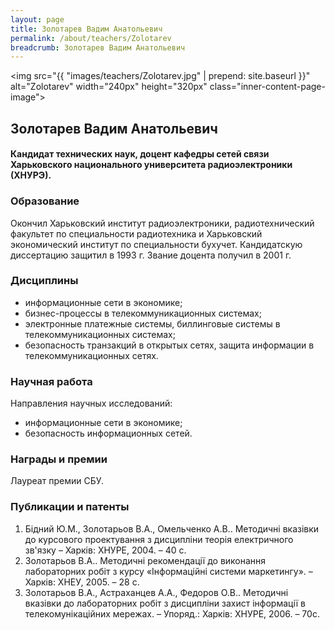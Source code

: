 ```yaml
---
layout: page
title: Золотарев Вадим Анатольевич
permalink: /about/teachers/Zolotarev
breadcrumb: Золотарев Вадим Анатольевич
---
```

<img src="{{ "images/teachers/Zolotarev.jpg" | prepend: site.baseurl }}" alt="Zolotarev" width="240px" height="320px" class="inner-content-page-image"> 

## Золотарев Вадим Анатольевич

#### Кандидат технических наук, доцент кафедры сетей связи Харьковского национального университета радиоэлектроники (ХНУРЭ). 

### Образование

Окончил Харьковский институт радиоэлектроники, радиотехнический факультет по специальности радиотехника и Харьковский экономический институт по специальности бухучет. Кандидатскую диссертацию защитил в 1993 г. Звание доцента получил в 2001 г.

### Дисциплины

- информационные сети в экономике;
- бизнес-процессы в телекоммуникационных системах;
- электронные платежные системы, биллинговые системы в телекоммуникационных системах;
- безопасность транзакций в открытых сетях, защита информации в телекоммуникационных сетях. 

### Научная работа

Направления научных исследований:

- информационные сети в экономике;
- безопасность информационных сетей.

### Награды и премии

Лауреат премии СБУ.

### Публикации и патенты

1. Бідний Ю.М., Золотарьов В.А., Омельченко А.В.. Методичні вказівки до курсового проектування з дисципліни теорія електричного зв'язку – Харків: ХНУРЕ, 2004. – 40 с.
2. Золотарьов В.А.. Методичні рекомендації до виконання лабораторних робіт з курсу «Інформаційні системи маркетингу». – Харків: ХНЕУ, 2005. – 28 с.
3. Золотарьов В.А., Астраханцев А.А., Федоров О.В.. Методичні вказівки до лабораторних робіт з дисципліни захист інформації в телекомунікаційних мережах. – Упоряд.: Харків: ХНУРЕ, 2006. – 70с.